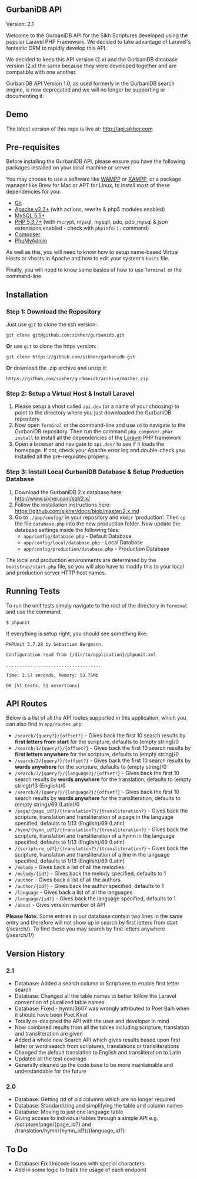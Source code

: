 ## GurbaniDB API

Version: 2.1

Welcome to the GurbaniDB API for the Sikh Scriptures developed using the popular Laravel PHP Framework. We decided to take advantage of Laravel's fantastic ORM to rapidly develop this API.

We decided to keep this API version (2.x) and the GurbaniDB database version (2.x) the same because they were developed together and are compatible with one another.

GurbaniDB API Version 1.0, as used formerly in the GurbaniDB search engine, is now deprecated and we will no longer be supporting or documenting it.

## Demo
The latest version of this repo is live at: http://api.sikher.com

## Pre-requisites

Before installing the GurbaniDB API, please ensure you have the following packages installed on your local machine or server.

You may choose to use a software like [WAMPP](http://www.wampserver.com/en/) or [XAMPP](http://www.apachefriends.org/en/xampp.html), or a package manager like Brew for Mac or APT for Linux, to install most of these dependencies for you:

* [Git](http://git-scm.com/downloads)
* [Apache v2.2+](http://httpd.apache.org/download.cgi) \(with actions, rewrite & php5 modules enabled\)
* [MySQL 5.5+](http://dev.mysql.com/downloads/mysql/)
* [PHP 5.3.7+](http://www.php.net/manual/en/install.php) \(with mcrypt, mysql, mysqli, pdo, pdo_mysql & json extensions enabled - check with `phpinfo();` command\)
* [Composer](http://getcomposer.org/download/) 
* [PhpMyAdmin](http://www.phpmyadmin.net/home_page/downloads.php)

As well as this, you will need to know how to setup name-based Virtual Hosts or vhosts in Apache and how to edit your system's `hosts` file.

Finally, you will need to know some basics of how to use `Terminal` or the command-line.

## Installation

### Step 1: Download the Repository

Just use `git` to clone the ssh version:

    git clone git@github.com:sikher/gurbanidb.git

**Or** use `git` to clone the https version:

    git clone https://github.com/sikher/gurbanidb.git

**Or** download the .zip archive and unzip it:

    https://github.com/sikher/gurbanidb/archive/master.zip

### Step 2: Setup a Virtual Host & Install Laravel

1. Please setup a vhost called `api.dev` (or a name of your choosing) to point to the directory where you just downloaded the GurbaniDB repository
2. Now open `Terminal` or the command-line and use `cd` to navigate to the GurbaniDB repository. Then run the command `php composer.phar install` to install all the dependencies of the [Laravel](http://laravel.com/docs/installation) PHP framework
3. Open a browser and navigate to `api.dev/` to see if it loads the homepage. If not, check your Apache error log and double-check you installed all the pre-requisites properly.

### Step 3: Install Local GurbaniDB Database & Setup Production Database 

1. Download the GurbaniDB 2.x database here: http://www.sikher.com/sql/2.x/
2. Follow the installation instructions here: https://github.com/sikher/docs/blob/master/2.x.md
3. Go to `./app/config/` in your repository and `mkdir` 'production'. Then `cp` the file `database.php` into the new production folder. Now update the database settings inside the following files:
	* `app/config/database.php` - Default Database
	* `app/config/local/database.php` - Local Database
	* `app/config/production/database.php` - Production Database

The local and production environments are determined by the `bootstrap/start.php` file, so you will also have to modify this to your local and production server HTTP host names.

## Running Tests

To run the unit tests simply navigate to the root of the directory in `Terminal` and use the command:

	$ phpunit

If everything is setup right, you should see something like:

	PHPUnit 3.7.28 by Sebastian Bergmann.

	Configuration read from {/dir/to/application}/phpunit.xml

	....................................

	Time: 2.57 seconds, Memory: 53.75Mb

	OK (51 tests, 51 assertions)

## API Routes

Below is a list of all the API routes supported in this application, which you can also find in `app/routes.php`:
* `/search/{query?}/{offset?}` - Gives back the first 10 search results by __first letters from start__ for the scripture, defaults to (empty string)/0
* `/search/1/{query?}/{offset?}` - Gives back the first 10 search results by __first letters anywhere__ for the scripture, defaults to (empty string)/0
* `/search/2/{query?}/{offset?}` - Gives back the first 10 search results by __words anywhere__ for the scripture, defaults to (empty string)/0
* `/search/3/{query?}/{language?}/{offset?}` - Gives back the first 10 search results by __words anywhere__ for the translation, defaults to (empty string)/13 (English)/0
* `/search/4/{query?}/{language?}/{offset?}` - Gives back the first 10 search results by __words anywhere__ for the transliteration, defaults to (empty string)/69 (Latin)/0
* `/page/{page_id?}/{translation?}/{transliteration?}` - Gives back the scripture, translation and transliteration of a page in the language specified, defaults to 1/13 (English)/69 (Latin)
* `/hymn/{hymn_id?}/{translation?}/{transliteration?}` - Gives back the scripture, translation and transliteration of a hymn in the language specified, defaults to 1/13 (English)/69 (Latin)
* `/{scripture_id?}/{translation?}/{transliteration?}` - Gives back the scripture, translation and transliteration of a line in the language specified, defaults to 1/13 (English)/69 (Latin)
* `/melody` - Gives back a list of all the melodies
* `/melody/{id?}` - Gives back the melody specified, defaults to 1
* `/author` - Gives back a list of all the authors
* `/author/{id?}` - Gives back the author specified, defaults to 1
* `/language` - Gives back a list of all the languages
* `/language/{id?}` - Gives back the language specified, defaults to 1
* `/about` - Gives version number of API

__Please Note:__ Some entries in our database contain two lines in the same entry and therefore will not show up in search by first letters from start (/search/). To find these you may search by first letters anywhere (/search/1/)

## Version History
### 2.1
* Database: Added a search column in Scriptures to enable first letter search
* Database: Changed all the table names to better follow the Laravel convention of pluralized table names
* Database: Fixed - hymn/3607 was wrongly attributed to Poet Balh when it should have been Poet Kirat
* Totally re-designed the API with the user and developer in mind
* Now combined results from all the tables including scripture, translation and transliteration are given
* Added a whole new Search API which gives results based upon first letter or word search from scriptures, translations or transliterations
* Changed the default translation to English and transliteration to Latin
* Updated all the test coverage
* Generally cleaned up the code base to be more maintainable and understandable for the future

### 2.0
* Database: Getting rid of old columns which are no longer required
* Database: Standardizing and simplifying the table and column names
* Database: Moving to just one language table
* Giving access to individual tables through a simple API e.g. /scripture/page/{page_id?} and /translation/hymn/{hymn_id?}/{language_id?}

## To Do
* Database: Fix Unicode issues with special characters
* Add in some logic to track the usage of each endpoint
